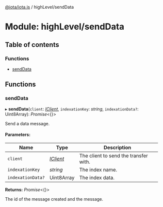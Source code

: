 [@iota/iota.js](../README.md) / highLevel/sendData

# Module: highLevel/sendData

## Table of contents

### Functions

- [sendData](highlevel_senddata.md#senddata)

## Functions

### sendData

▸ **sendData**(`client`: [*IClient*](../interfaces/models_iclient.iclient.md), `indexationKey`: *string*, `indexationData?`: Uint8Array): *Promise*<{}\>

Send a data message.

#### Parameters:

Name | Type | Description |
------ | ------ | ------ |
`client` | [*IClient*](../interfaces/models_iclient.iclient.md) | The client to send the transfer with.   |
`indexationKey` | *string* | The index name.   |
`indexationData?` | Uint8Array | The index data.   |

**Returns:** *Promise*<{}\>

The id of the message created and the message.
